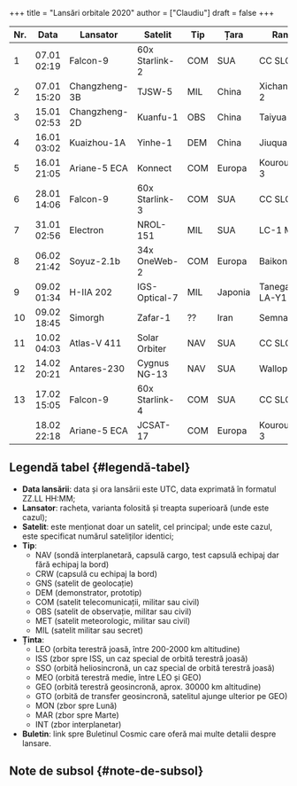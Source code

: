 +++
title = "Lansări orbitale 2020"
author = ["Claudiu"]
draft = false
+++

| Nr. | Data        | Lansator      | Satelit        | Tip | Țara    | Rampa             | Ținta | Rezultat | Buletin        |
|-----|-------------|---------------|----------------|-----|---------|-------------------|-------|----------|----------------|
| 1   | 07.01 02:19 | Falcon-9      | 60x Starlink-2 | COM | SUA     | CC SLC-40         | LEO   | Succes   | [57](/bul/057) |
| 2   | 07.01 15:20 | Changzheng-3B | TJSW-5         | MIL | China   | Xichang LC-2      | GTO   | Succes   | [57](/bul/057) |
| 3   | 15.01 02:53 | Changzheng-2D | Kuanfu-1       | OBS | China   | Taiyua LC-9       | LEO   | Succes   | [58](/bul/058) |
| 4   | 16.01 03:02 | Kuaizhou-1A   | Yinhe-1        | DEM | China   | Jiuquan           | SSO   | Succes   | [59](/bul/059) |
| 5   | 16.01 21:05 | Ariane-5 ECA  | Konnect        | COM | Europa  | Kourou ELA-3      | GEO   | Succes   | [59](/bul/059) |
| 6   | 28.01 14:06 | Falcon-9      | 60x Starlink-3 | COM | SUA     | CC SLC-40         | LEO   | Succes   | [60](/bul/060) |
| 7   | 31.01 02:56 | Electron      | NROL-151       | MIL | SUA     | LC-1 Mahia        | LEO   | Succes   | [61](/bul/061) |
| 8   | 06.02 21:42 | Soyuz-2.1b    | 34x OneWeb-2   | COM | Europa  | Baikonur          | LEO   | Succes   | [62](/bul/62)  |
| 9   | 09.02 01:34 | H-IIA 202     | IGS-Optical-7  | MIL | Japonia | Tanegashima LA-Y1 | SSO   | Succes   | [62](/bul/62)  |
| 10  | 09.02 18:45 | Simorgh       | Zafar-1        | ??  | Iran    | Semnan            | LEO   | Eșec     | [62](/bul/62)  |
| 11  | 10.02 04:03 | Atlas-V 411   | Solar Orbiter  | NAV | SUA     | CC SLC-41         | INT   | Succes   | [62](/bul/62)  |
| 12  | 14.02 20:21 | Antares-230   | Cygnus NG-13   | NAV | SUA     | Wallops 0A        | ISS   | Succes   | 63             |
| 13  | 17.02 15:05 | Falcon-9      | 60x Starlink-4 | COM | SUA     | CC SLC-40         | LEO   | Succes   | 63             |
|     | 18.02 22:18 | Ariane-5 ECA  | JCSAT-17       | COM | Europa  | Kourou ELA-3      | GEO   |          | 63             |


## Legendă tabel {#legendă-tabel}

-   **Data lansării**: data și ora lansării este UTC, data exprimată în formatul ZZ.LL HH:MM;
-   **Lansator**: racheta, varianta folosită și treapta superioară (unde este cazul);
-   **Satelit**: este menționat doar un satelit, cel principal; unde este cazul, este specificat numărul sateliților identici;
-   **Tip**:
    -   NAV (sondă interplanetară, capsulă cargo, test capsulă echipaj dar fără echipaj la bord)
    -   CRW (capsulă cu echipaj la bord)
    -   GNS (satelit de geolocație)
    -   DEM (demonstrator, prototip)
    -   COM (satelit telecomunicații, militar sau civil)
    -   OBS (satelit de observație, militar sau civil)
    -   MET (satelit meteorologic, militar sau civil)
    -   MIL (satelit militar sau secret)
-   **Ținta**:
    -   LEO (orbita terestră joasă, între 200-2000 km altitudine)
    -   ISS (zbor spre ISS, un caz special de orbită terestră joasă)
    -   SSO (orbită heliosincronă, un caz special de orbită terestră joasă)
    -   MEO (orbită terestră medie, între LEO și GEO)
    -   GEO (orbită terestră geosincronă, aprox. 30000 km altitudine)
    -   GTO (orbită de transfer geosincronă, satelitul ajunge ulterior pe GEO)
    -   MON (zbor spre Lună)
    -   MAR (zbor spre Marte)
    -   INT (zbor interplanetar)
-   **Buletin**: link spre Buletinul Cosmic care oferă mai multe detalii despre lansare.


## Note de subsol {#note-de-subsol}